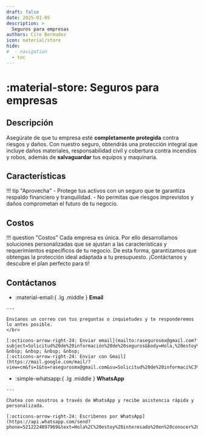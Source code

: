 ```yaml
---
draft: false
date: 2025-01-05
description: >
  Seguros para empresas
authors: Ciro Bermudez
icon: material/store
hide: 
#  - navigation
  - toc
---
```


# :material-store: Seguros para empresas

## Descripción

<div class="justify" markdown>

Asegúrate de que tu empresa esté **completamente protegida** contra riesgos y
daños. Con nuestro seguro, obtendrás una protección integral que incluye daños
materiales, responsabilidad civil y cobertura contra incendios y robos, además
de **salvaguardar** tus equipos y maquinaria.

</div>

## Características

!!! tip "Aprovecha"
    - Protege tus activos con un seguro que te garantiza respaldo financiero y tranquilidad. 
    - No permitas que riesgos imprevistos y daños comprometan el futuro de tu negocio.

## Costos

!!! question "Costos"
    Cada empresa es única. Por ello desarrollamos soluciones personalizadas 
    que se ajustan a las características y requerimientos específicos de tu negocio. De esta forma, garantizamos que obtengas la protección ideal adaptada a tu presupuesto. ¡Contáctanos y descubre el plan perfecto para ti!

## Contáctanos

<div class="grid cards" markdown>

-    :material-email:{ .lg .middle } __Email__

    ---

    Envíanos un correo con tus preguntas o inquietudes y te responderemos lo antes posible.
    </br>

    [:octicons-arrow-right-24: Enviar email](mailto:rasegurosmx@gmail.com?subject=Solicitud%20de%20información%20de%20seguros&body=Hola,%20estoy%20interesado%20en%20conocer%20más%20sobre%20las%20opciones%20de%20seguro.%20Agradecería%20su%20respuesta.%20Saludos.) &nbsp; &nbsp; &nbsp; &nbsp;
    [:octicons-arrow-right-24: Enviar con Gmail](https://mail.google.com/mail/?view=cm&fs=1&to=rasegurosmx@gmail.com&su=Solicitud%20de%20informaci%C3%B3n%20de%20seguros&body=Hola,%20estoy%20interesado%20en%20conocer%20m%C3%A1s%20sobre%20las%20opciones%20de%20seguro.%20Agradecer%C3%ADa%20su%20respuesta.%20Saludos.)

-    :simple-whatsapp:{ .lg .middle } __WhatsApp__

    ---

    Chatea con nosotros a través de WhatsApp y recibe asistencia rápida y personalizada.

    [:octicons-arrow-right-24: Escribenos por WhatsApp](https://api.whatsapp.com/send?phone=5212224897969&text=Hola%2C%20estoy%20interesado%20en%20conocer%20m%C3%A1s%20sobre%20las%20opciones%20de%20seguro.%20Agradecer%C3%ADa%20su%20respuesta.%20Saludos.)

</div>

